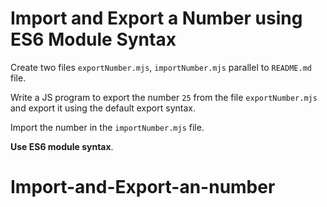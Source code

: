 # Import and Export a Number using ES6 Module Syntax

Create two files `exportNumber.mjs`, `importNumber.mjs` parallel to `README.md` file.

Write a JS program to export the number `25` from the file `exportNumber.mjs` and export it using the default export syntax.

Import the number in the `importNumber.mjs` file.

<b>Use ES6 module syntax</b>.
# Import-and-Export-an-number
